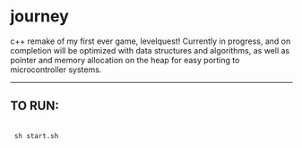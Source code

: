 # journey
c++ remake of my first ever game, levelquest! Currently in progress, and on completion will be  optimized with data structures and algorithms, as well as pointer and memory allocation on the heap for easy porting to microcontroller systems.
<hr/>
<h2>
TO RUN:

  </h2>
  <br/>
  <code> sh start.sh</code> 

